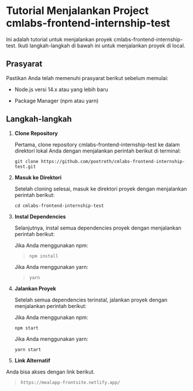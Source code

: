 
# Tutorial Menjalankan Project cmlabs-frontend-internship-test

  

Ini adalah tutorial untuk menjalankan proyek cmlabs-frontend-internship-test. Ikuti langkah-langkah di bawah ini untuk menjalankan proyek di local.

  

## Prasyarat

  

Pastikan Anda telah memenuhi prasyarat berikut sebelum memulai:

  

- Node.js versi 14.x atau yang lebih baru

- Package Manager (npm atau yarn)

  

## Langkah-langkah

  

1.  **Clone Repository**

  

    Pertama, clone repository cmlabs-frontend-internship-test ke dalam direktori lokal Anda dengan menjalankan perintah berikut di terminal:

  

    

    

    

	
	    git clone https://github.com/pootreth/cmlabs-frontend-internship-test.git

  
  

2.  **Masuk ke Direktori**

  

    Setelah cloning selesai, masuk ke direktori proyek dengan menjalankan perintah berikut:
    
      
    
    

	

		cd cmlabs-frontend-internship-test

  

3.  **Instal Dependencies**

  

    Selanjutnya, instal semua dependencies proyek dengan menjalankan perintah berikut:
    
      
    
    Jika Anda menggunakan npm:

  

    

	> `npm install`

  

    Jika Anda menggunakan yarn:
    
	    

			

	> `yarn`

  
  

4.  **Jalankan Proyek**

  

	Setelah semua dependencies terinstal, jalankan proyek dengan menjalankan perintah berikut:

	  

	Jika Anda menggunakan npm:

  

	`npm start`

	  

	Jika Anda menggunakan yarn:

	  

	`yarn start`

  
  
  

5.  **Link Alternatif**

  

Anda bisa akses dengan link berikut.

  

> `https://mealapp-frontsite.netlify.app/`
